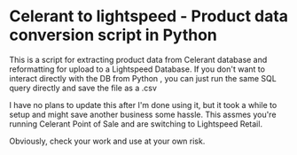 # Celerant to lightspeed - Product data conversion script in Python 

This is a script for extracting product data from Celerant database and reformatting for upload to a Lightspeed Database. If you don't want to interact directly with the DB from Python , you can just run the same SQL query directly and save the file as a .csv 

I have no plans to update this after I'm done using it, but it took a while to setup and might save another business some hassle. This assmes you're running Celerant Point of Sale and are switching to Lightspeed Retail. 

Obviously, check your work and use at your own risk. 

